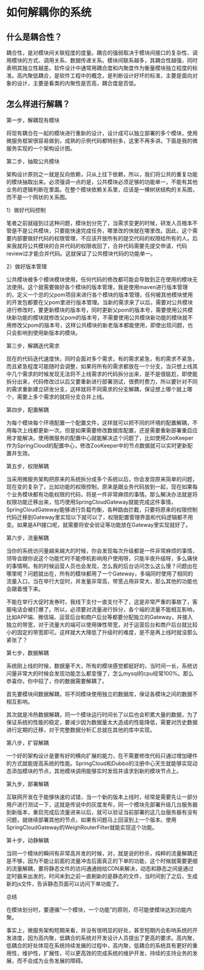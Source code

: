 # 如何解耦你的系统

## 什么是耦合性？

耦合性，是对模块间关联程度的度量。耦合的强弱取决于模块间接口的复杂性、调用模块的方式、调用关系、数据传递关系。模块间联系越多，其耦合性越强，同时表明其独立性越差。软件设计中通常用耦合度和内聚度作为衡量模块独立程度的标准。高内聚低耦合，是软件工程中的概念，是判断设计好坏的标准，主要是面向对象的设计，主要是看类的内聚性是否高，耦合度是否低。

## 怎么样进行解耦？

第一步，解耦现有模块

将现有耦合在一起的模块进行重新的设计，设计成可以独立部署的多个模块，使用微服务框架很容易做到，成熟的示例代码都特别多，这里不再多讲。下面是我的微服务实现的一个架构设计图。

第二步，抽取公共模块

架构设计原则之一就是反向依赖，只从上往下依赖，所以，我们将公共的重复功能的模块抽取出来。必须强调一点的是，公共模块必须足够的功能单一，不能有其他业务的逻辑判断在里面。在整个模块依赖关系里，应该是一棵树状结构的关系图，而不是一个网状的关系图。

1）做好代码控制

笔者之前就碰到过这种问题，模块划分完了，当需求变更的时候，研发人员根本不管是不是公共模块，只要能快速完成任务，哪里改的快就在哪里改。因此，这个需要内部要做好代码的权限管理，不应该开放所有的提交代码的权限给所有的人。后来我就将公共模块的合并代码的权限收回了，合并代码需要先提交申请，代码review过才能合并代码。这就保证了公共模块代码的功能单一。

2）做好版本管理

公共模块被多个模块模块使用，任何代码的修改都可能会导致到正在使用的模块无法使用。这个就需要做好各个模块的版本管理，我是使用maven进行版本管理的，定义一个总的父pom项目来进行各个模块的版本管理，任何被其他模块使用的开发包都要在父pom里进行版本管理。当新的需求来了以后，需要对公共模块进行修改时，要更新模块的版本号，同时更新父pom的版本号，需要使用公共模块新功能的模块就修改父pom的版本号，不需要使用公共模块新功能的模块就不用修改父pom的版本号，这样公共模块的新老版本都能使用，即使出现问题，也只会影响到使用新版本的模块。

第三步，解耦迭代需求

现在的代码迭代速度快，同时会面对多个需求，有的需求紧急，有的需求不紧急，而且紧急程度可能随时会调整，如果将所有的需求都放在一个分支，当只想上线其中几个需求的时候发现无法将不上线需求的代码拆分出来，是不是很尴尬，即使能拆分出来，代码修改过以后又要重新进行部署测试，很费时费力，所以要针对不同的需求重新建立研发分支，这样就将不同需求的分支解耦，保证想上哪个就上哪个，需要上多个需求的就将分支合并上线。

第四步，配置解耦

为每个模块每个环境配置一个配置文件，这样就可以把不同的环境的配置解耦，不用每次上线都更新一次。但是如果需要修改数据库配置，还是需要重新部署重启应用才能解决。使用微服务的配置中心就能解决这个问题了，比如使用ZooKeeper作为SpringCloud的配置中心，修改ZooKeeper中的节点数据就可以实时更新配置并生效。

第五步，权限解耦

当采用微服务架构把原来的系统拆分成多个系统以后，你会发现原来简单的问题，现在变的复杂了，比如功能的权限控制，原来是跟业务代码放到一起，现在如果每个业务模块都有功能权限的代码，将是一件非常麻烦的事情。那么解决办法就是将权限功能迁移出来，恰巧使用SpringCloudGateway就能完成这件事情，SpringCloudGateway能够进行负载均衡，各种路由拦截，只要将原来的权限控制代码迁移到Gateway里实现以下就可以了，权限配置管理界面和代码逻辑都不用变。如果是API接口呢，就需要将安全验证等功能放在Gateway里实现就好了。

第六步，流量解耦

当你的系统访问量越来越大的时候，你会发现每次升级都是一件非常麻烦的事情，领导会跟你说这个功能忙时不能停机影响用户使用呀，只能半夜升级呀，多么痛快的事情啊。有的时候运营人员也会发现，怎么我的后台访问怎么这么慢？问题出在哪里呢？问题就出在，所有的模块都用了一个Gateway，多端同时使用了相同的流量入口，当在举行大促时，并发量非常高，带宽占用非常大，那么其他的功能也会跟着慢下来。

不能在举行大促时发券时，我线下支付一直支付不了，这是非常严重的事故了，客服电话会被打爆了。所以，必须要对流量进行拆分，各个端的流量不能相互影响，比如APP端、微信端、运营后台和商户后台等都要分配独立的Gateway，并接入独立的带宽，对于流量大的端可以使用弹性带宽，对于运营后台和商户后台就比较小的固定的带宽即可。这样就大大降低了升级时的难度，是不是再上线时就没那么紧张了？

第七步，数据解耦

系统刚上线的时候，数据量不大，所有的模块感觉都挺好的，当时间一长，系统访问量非常大的时候会发现功能怎么都变慢了，怎么mysql的cpu经常100%。那么恭喜你，你中招了，你的数据需要解耦了。

首先要模块间数据解耦，将不同模块使用独立的数据库，保证各模块之间的数据不相互影响。

其次就是冷热数据解耦，同一个模块运行时间长了以后也会积累大量的数据，为了保证系统的性能的稳定，要减少因为数据量太大造成的性能降低，需要对历史数据进行定期的迁移，对于完整数据分析汇总就在其他的库中实现。

第八步，扩容解耦

一个好的架构设计是要有好的横向扩展的能力，在不需要修改代码只通过增加硬件的方式就能提高系统的性能。SpringCloud和Dubbo的注册中心天生就能够实现动态添加模块的节点，其他模块调用能够实时发现并请求到新的模块节点上。

第九步，部署解耦

互联网开发在于能够快速的试错，当一个新的版本上线时，经常是需要先让一部分用户进行测试一下，这就是传说中的灰度发布，同一个模块先部署升级几台服务器到新版本，重启完成后流量进来以后，就可以验证当前部署的这几台服务器有没有问题，就继续部署其他的节点，如果有问题马上回滚到上一个版本。使用SpringCloudGateway的WeighRouterFilter就能实现这个功能。

第十步，动静解耦

当同一个模块的瞬间有非常高并发的时候，对，就是说的秒杀，纯粹的流量解耦还是不够，因为不能让前面的流量冲击后面真正的下单的功能，这个时候就需要更细的流量解耦，要将静态文件的访问通通抛给CDN来解决，动态和静态之间是通过定时器来出发的，时间未到之前一直刷新的是静态的文件，当时间到了之后，生成新的js文件，告诉静态页面可以访问下单功能了。

总结

在模块划分时，要遵循“一个模块，一个功能”的原则，尽可能使模块达到功能内聚。

事实上，微服务架构短期来看，并没有很明显的好处，甚至短期内会影响系统的开发进度，因为高内聚，低耦合的系统对开发设计人员提出了更高的要求。高内聚，低耦合的好处体现在系统持续发展的过程中，高内聚，低耦合的系统具有更好的重用性，维护性，扩展性，可以更高效的完成系统的维护开发，持续的支持业务的发展，而不会成为业务发展的障碍。